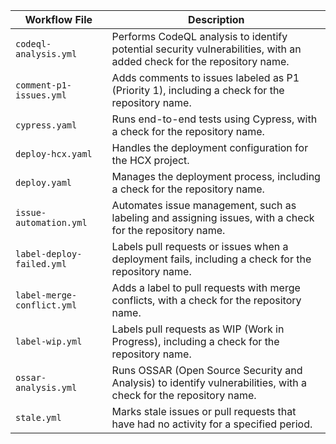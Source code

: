 
| **Workflow File**              | **Description** |
|--------------------------------|-----------------|
| `codeql-analysis.yml`          | Performs CodeQL analysis to identify potential security vulnerabilities, with an added check for the repository name. |
| `comment-p1-issues.yml`        | Adds comments to issues labeled as P1 (Priority 1), including a check for the repository name. |
| `cypress.yaml`                 | Runs end-to-end tests using Cypress, with a check for the repository name. |
| `deploy-hcx.yaml`              | Handles the deployment configuration for the HCX project. |
| `deploy.yaml`                  | Manages the deployment process, including a check for the repository name. |
| `issue-automation.yml`         | Automates issue management, such as labeling and assigning issues, with a check for the repository name. |
| `label-deploy-failed.yml`      | Labels pull requests or issues when a deployment fails, including a check for the repository name. |
| `label-merge-conflict.yml`     | Adds a label to pull requests with merge conflicts, with a check for the repository name. |
| `label-wip.yml`                | Labels pull requests as WIP (Work in Progress), including a check for the repository name. |
| `ossar-analysis.yml`           | Runs OSSAR (Open Source Security and Analysis) to identify vulnerabilities, with a check for the repository name. |
| `stale.yml`                    | Marks stale issues or pull requests that have had no activity for a specified period. |
